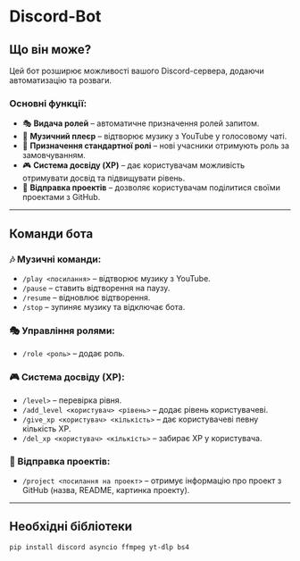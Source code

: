 # Discord-Bot

## Що він може?
Цей бот розширює можливості вашого Discord-сервера, додаючи автоматизацію та розваги.

### Основні функції:
- 🎭 **Видача ролей** – автоматичне призначення ролей запитом.
- 🎵 **Музичний плеєр** – відтворює музику з YouTube у голосовому чаті.
- 🔰 **Призначення стандартної ролі** – нові учасники отримують роль за замовчуванням.
- 🎮 **Система досвіду (XP)** – дає користувачам можливість отримувати досвід та підвищувати рівень.
- 📂 **Відправка проектів** – дозволяє користувачам поділитися своїми проектами з GitHub.

---

## Команди бота

### 🎶 Музичні команди:
- `/play <посилання>` – відтворює музику з YouTube.
- `/pause` – ставить відтворення на паузу.
- `/resume` – відновлює відтворення.
- `/stop` – зупиняє музику та відключає бота.

### 🎭 Управління ролями:
- `/role <роль>` – додає роль.

### 🎮 Система досвіду (XP):
- `/level>` – перевірка рівня.
- `/add_level <користувач> <рівень>` – додає рівень користувачеві.
- `/give_xp <користувач> <кількість>` – дає користувачеві певну кількість XP.
- `/del_xp <користувач> <кількість>` – забирає XP у користувача.

### 📂 Відправка проектів:
- `/project <посилання на проект>` – отримує інформацію про проект з GitHub (назва, README, картинка проекту).

---

## Необхідні бібліотеки
```sh
pip install discord asyncio ffmpeg yt-dlp bs4
